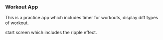 ### Workout App

This is a practice app which includes timer for workouts, display diff types of workout.

start screen which includes the ripple effect.

